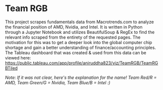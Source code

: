# Team RGB
This project scrapes fundamentals data from Macrotrends.com to analyze the financial position of AMD, Nvidia, and Intel. It is written in Python through a Jupyter Notebook and utilizes BeautifulSoup & RegEx to find the relevant info scraped from the entirety of the requested pages. The motivation for this was to get a deeper look into the global computer chip shortage and gain a better understanding of finance/accounting principles. The Tableau dashboard that was created & used from this data can be viewed here: https://public.tableau.com/app/profile/aniruddha823/viz/TeamRGB/TeamRGBTiled

*Note: If it was not clear, here's the explanation for the name! Team Red/R = AMD, Team Green/G = Nvidia, Team Blue/B = Intel :)*
